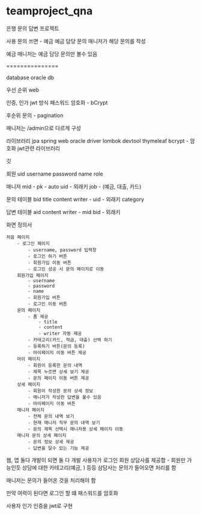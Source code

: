 # teamproject_qna
은행 문의 답변 프로젝트


사용 문의 쓰면 - 예금
예금 담당 문의 매니저가 해당 문의를 작성

예금 매니저는 예금 담당 문의만 볼수 있음

===============

database
oracle db

우선 순위
web

인증, 인가
jwt 방식
패스워드 암호화 - bCrypt

후순위
문의 - pagination


매니저는 /admin으로 다르게 구성

라이브러리
jpa
spring web
oracle driver
lombok
devtool
thymeleaf
bcrypt - 암호화
jwt관련 라이브러리

깃


회원
uid
username
password
name
role


매니저
mid - pk - auto
uid - 외래키
job - (예금, 대출, 카드)

문의 테이블
bid
title
content
writer - uid - 외래키
category


답변 테이블
aid
content
writer - mid
bid - 외래키





화면 정의서

```
처음 페이지
    - 로그인 페이지
        - username, password 입력창
        - 로그인 하기 버튼
        - 회원가입 이동 버튼
        - 로그인 성공 시 문의 페이지로 이동
    회원가입 페이지
        - username
        - password
        - name
        - 회원가입 버튼
        - 로그인 이동 버튼
    문의 페이지
        - 폼 제공
            - title
            - content
            - writer 자동 제공
        - 카테고리(카드, 적금, 대출) 선택 하기
        - 등록하기 버튼(문의 등록)
        - 마이페이지 이동 버튼 제공
    마이 페이지
        - 회원이 등록한 문의 내역
        - 제목 누르면 상세 보기 제공
        - 문의 페이지 이동 버튼 제공
    상세 페이지
        - 회원이 작성한 문의 상세 정보
        - 매니저가 작성한 답변을 볼수 있음
        - 마이페이지 이동 버튼
    매니저 페이지
        - 전체 문의 내역 보기
        - 현재 매니저 직무 문의 내역 보기
        - 문의 제목 선택시 매니저용 상세 페이지 이동
    매니저 문의 상세 페이지
        - 문의 정보 상세 제공
        - 답변을 달수 있는 기능 제공
```


웹, 앱 둘다 개발이 되면 둘 다 개발
사용자가 로그인
회원 상담사를 제공함 - 회원만 가능인듯
상담에 대한 카테고리(예금, ) 등등
삼담사는 문의가 들어오면 처리를 함

매니저는 문의가 들어온 것을 처리해야 함

만약 여력이 된다면
로그인 할 떄 패스워드를 암호화

사용자 인가 인증을 jwt로 구현
